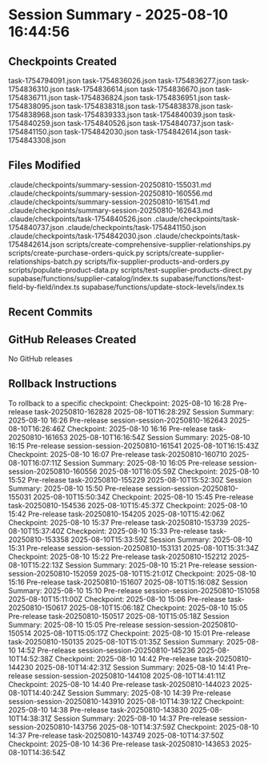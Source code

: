 # Session Summary - 2025-08-10 16:44:56

## Checkpoints Created
task-1754794091.json
task-1754836026.json
task-1754836277.json
task-1754836310.json
task-1754836614.json
task-1754836670.json
task-1754836711.json
task-1754836824.json
task-1754836951.json
task-1754838095.json
task-1754838318.json
task-1754838378.json
task-1754838968.json
task-1754839333.json
task-1754840039.json
task-1754840259.json
task-1754840526.json
task-1754840737.json
task-1754841150.json
task-1754842030.json
task-1754842614.json
task-1754843308.json

## Files Modified
.claude/checkpoints/summary-session-20250810-155031.md
.claude/checkpoints/summary-session-20250810-160556.md
.claude/checkpoints/summary-session-20250810-161541.md
.claude/checkpoints/summary-session-20250810-162643.md
.claude/checkpoints/task-1754840526.json
.claude/checkpoints/task-1754840737.json
.claude/checkpoints/task-1754841150.json
.claude/checkpoints/task-1754842030.json
.claude/checkpoints/task-1754842614.json
scripts/create-comprehensive-supplier-relationships.py
scripts/create-purchase-orders-quick.py
scripts/create-supplier-relationships-batch.py
scripts/fix-supplier-products-and-orders.py
scripts/populate-product-data.py
scripts/test-supplier-products-direct.py
supabase/functions/supplier-catalog/index.ts
supabase/functions/test-field-by-field/index.ts
supabase/functions/update-stock-levels/index.ts

## Recent Commits


## GitHub Releases Created
No GitHub releases

## Rollback Instructions
To rollback to a specific checkpoint:
Checkpoint: 2025-08-10 16:28	Pre-release	task-20250810-162828	2025-08-10T16:28:29Z
Session Summary: 2025-08-10 16:26	Pre-release	session-session-20250810-162643	2025-08-10T16:26:46Z
Checkpoint: 2025-08-10 16:16	Pre-release	task-20250810-161653	2025-08-10T16:16:54Z
Session Summary: 2025-08-10 16:15	Pre-release	session-session-20250810-161541	2025-08-10T16:15:43Z
Checkpoint: 2025-08-10 16:07	Pre-release	task-20250810-160710	2025-08-10T16:07:11Z
Session Summary: 2025-08-10 16:05	Pre-release	session-session-20250810-160556	2025-08-10T16:05:59Z
Checkpoint: 2025-08-10 15:52	Pre-release	task-20250810-155229	2025-08-10T15:52:30Z
Session Summary: 2025-08-10 15:50	Pre-release	session-session-20250810-155031	2025-08-10T15:50:34Z
Checkpoint: 2025-08-10 15:45	Pre-release	task-20250810-154536	2025-08-10T15:45:37Z
Checkpoint: 2025-08-10 15:42	Pre-release	task-20250810-154205	2025-08-10T15:42:06Z
Checkpoint: 2025-08-10 15:37	Pre-release	task-20250810-153739	2025-08-10T15:37:40Z
Checkpoint: 2025-08-10 15:33	Pre-release	task-20250810-153358	2025-08-10T15:33:59Z
Session Summary: 2025-08-10 15:31	Pre-release	session-session-20250810-153131	2025-08-10T15:31:34Z
Checkpoint: 2025-08-10 15:22	Pre-release	task-20250810-152212	2025-08-10T15:22:13Z
Session Summary: 2025-08-10 15:21	Pre-release	session-session-20250810-152059	2025-08-10T15:21:01Z
Checkpoint: 2025-08-10 15:16	Pre-release	task-20250810-151607	2025-08-10T15:16:08Z
Session Summary: 2025-08-10 15:10	Pre-release	session-session-20250810-151058	2025-08-10T15:11:00Z
Checkpoint: 2025-08-10 15:06	Pre-release	task-20250810-150617	2025-08-10T15:06:18Z
Checkpoint: 2025-08-10 15:05	Pre-release	task-20250810-150517	2025-08-10T15:05:18Z
Session Summary: 2025-08-10 15:05	Pre-release	session-session-20250810-150514	2025-08-10T15:05:17Z
Checkpoint: 2025-08-10 15:01	Pre-release	task-20250810-150135	2025-08-10T15:01:35Z
Session Summary: 2025-08-10 14:52	Pre-release	session-session-20250810-145236	2025-08-10T14:52:38Z
Checkpoint: 2025-08-10 14:42	Pre-release	task-20250810-144230	2025-08-10T14:42:31Z
Session Summary: 2025-08-10 14:41	Pre-release	session-session-20250810-144108	2025-08-10T14:41:11Z
Checkpoint: 2025-08-10 14:40	Pre-release	task-20250810-144023	2025-08-10T14:40:24Z
Session Summary: 2025-08-10 14:39	Pre-release	session-session-20250810-143910	2025-08-10T14:39:12Z
Checkpoint: 2025-08-10 14:38	Pre-release	task-20250810-143830	2025-08-10T14:38:31Z
Session Summary: 2025-08-10 14:37	Pre-release	session-session-20250810-143756	2025-08-10T14:37:59Z
Checkpoint: 2025-08-10 14:37	Pre-release	task-20250810-143749	2025-08-10T14:37:50Z
Checkpoint: 2025-08-10 14:36	Pre-release	task-20250810-143653	2025-08-10T14:36:54Z
